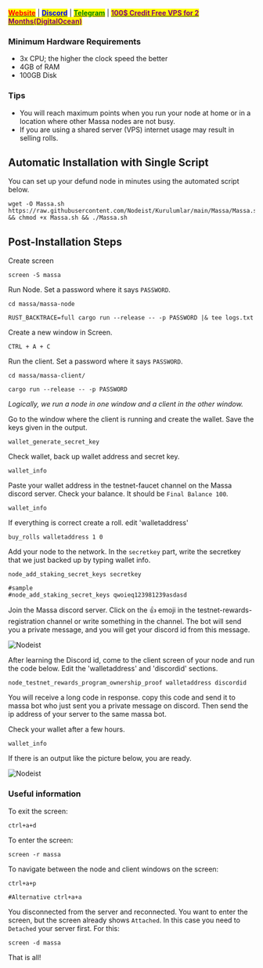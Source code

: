 &#x20;                             [<mark style="color:red;">**Website**</mark>](https://nodeist.net/) | [<mark style="color:blue;">**Discord**</mark>](https://discord.gg/ypx7mJ6Zzb) | [<mark style="color:green;">**Telegram**</mark>](https://t.me/noodeist) | [<mark style="color:purple;">**100$ Credit Free VPS for 2 Months(DigitalOcean)**</mark>](https://nodeist.net/)<mark style="color:purple;"></mark>



### Minimum Hardware Requirements
  - 3x CPU; the higher the clock speed the better
  - 4GB of RAM
  - 100GB Disk
  
  
### Tips
   - You will reach maximum points when you run your node at home or in a location where other Massa nodes are not busy.
   - If you are using a shared server (VPS) internet usage may result in selling rolls.

## Automatic Installation with Single Script
You can set up your defund node in minutes using the automated script below.

```
wget -O Massa.sh https://raw.githubusercontent.com/Nodeist/Kurulumlar/main/Massa/Massa.sh && chmod +x Massa.sh && ./Massa.sh
```

## Post-Installation Steps

Create screen
```
screen -S massa
```


Run Node. Set a password where it says `PASSWORD`.
```
cd massa/massa-node

RUST_BACKTRACE=full cargo run --release -- -p PASSWORD |& tee logs.txt
```


Create a new window in Screen.
```
CTRL + A + C 
```


Run the client. Set a password where it says `PASSWORD`.
```
cd massa/massa-client/

cargo run --release -- -p PASSWORD
```
*Logically, we run a node in one window and a client in the other window.*



Go to the window where the client is running and create the wallet. Save the keys given in the output.
```
wallet_generate_secret_key
```


Check wallet, back up wallet address and secret key.
```
wallet_info
```


Paste your wallet address in the testnet-faucet channel on the Massa discord server.
Check your balance. It should be `Final Balance 100`.
```
wallet_info
```


If everything is correct create a roll. edit 'walletaddress'
```
buy_rolls walletaddress 1 0
```


Add your node to the network. In the `secretkey` part, write the secretkey that we just backed up by typing wallet info.
```
node_add_staking_secret_keys secretkey

#sample
#node_add_staking_secret_keys qwoieq123981239asdasd
```


Join the Massa discord server. Click on the 👍 emoji in the testnet-rewards-registration channel or write something in the channel.
The bot will send you a private message, and you will get your discord id from this message.

![Nodeist](https://i.hizliresim.com/7w3sntd.png)



After learning the Discord id, come to the client screen of your node and run the code below.
Edit the 'walletaddress' and 'discordid' sections.

```
node_testnet_rewards_program_ownership_proof walletaddress discordid
```


You will receive a long code in response. copy this code and send it to massa bot who just sent you a private message on discord.
Then send the ip address of your server to the same massa bot.



Check your wallet after a few hours.
```
wallet_info
```

If there is an output like the picture below, you are ready.

![Nodeist](https://i.hizliresim.com/tc4s31r.png)



### Useful information
To exit the screen:
```
ctrl+a+d
```

To enter the screen:
```
screen -r massa
```

To navigate between the node and client windows on the screen:
```
ctrl+a+p

#Alternative ctrl+a+a
```

You disconnected from the server and reconnected. You want to enter the screen, but the screen already shows `Attached`.
In this case you need to `Detached` your server first. For this:
```
screen -d massa
```

That is all!

